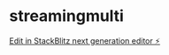 # streamingmulti

[Edit in StackBlitz next generation editor ⚡️](https://stackblitz.com/~/github.com/Streaming-Jezus/streamingmulti)